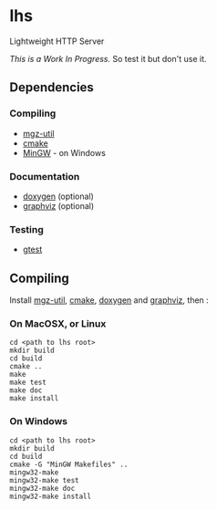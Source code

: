 # lhs

Lightweight HTTP Server

*This is a Work In Progress.* So test it but don't use it.

## Dependencies

### Compiling

* [mgz-util](https://github.com/merguez-it/mgz-utils)
* [cmake](http://www.cmake.org/)
* [MinGW](http://www.mingw.org) - on Windows

### Documentation

* [doxygen](http://doxygen.org/) (optional)
* [graphviz](http://graphviz.org/) (optional)

### Testing 

* [gtest](http://code.google.com/p/googletest/)

## Compiling

Install [mgz-util](https://github.com/merguez-it/mgz-utils), [cmake](http://www.cmake.org/cmake/help/install.html), [doxygen](http://www.stack.nl/~dimitri/doxygen/install.html) and [graphviz](http://www.graphviz.org/Download.php), then :

### On MacOSX, or Linux

    cd <path to lhs root>
    mkdir build
    cd build
    cmake ..
    make
    make test
    make doc
    make install

### On Windows

    cd <path to lhs root>
    mkdir build
    cd build
    cmake -G "MinGW Makefiles" ..
    mingw32-make
    mingw32-make test
    mingw32-make doc
    mingw32-make install

